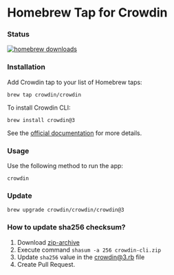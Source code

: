 # Homebrew Tap for Crowdin

### Status

[![homebrew downloads](https://img.shields.io/homebrew/installs/dy/crowdin?logo=homebrew)](https://formulae.brew.sh/formula/crowdin)

### Installation

Add Crowdin tap to your list of Homebrew taps:

```console
brew tap crowdin/crowdin
```

To install Crowdin CLI:

```console
brew install crowdin@3
```

See the [official documentation](https://crowdin.github.io/crowdin-cli/) for more details.

### Usage

Use the following method to run the app:

```console
crowdin
```

### Update

```console
brew upgrade crowdin/crowdin/crowdin@3
```

### How to update sha256 checksum?

1. Download [zip-archive](https://downloads.crowdin.com/cli/v3/crowdin-cli.zip)
2. Execute command `shasum -a 256 crowdin-cli.zip`
3. Update `sha256` value in the [crowdin@3.rb](https://github.com/crowdin/homebrew-crowdin/blob/master/Formula/crowdin%403.rb) file
4. Create Pull Request.
